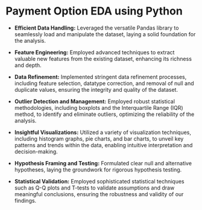 # Payment Option EDA using Python

- **Efficient Data Handling:** Leveraged the versatile Pandas library to seamlessly load and manipulate the dataset, laying a solid foundation for the analysis.

- **Feature Engineering:** Employed advanced techniques to extract valuable new features from the existing dataset, enhancing its richness and depth.

- **Data Refinement:** Implemented stringent data refinement processes, including feature selection, datatype correction, and removal of null and duplicate values, ensuring the integrity and quality of the dataset.

- **Outlier Detection and Management:** Employed robust statistical methodologies, including boxplots and the Interquartile Range (IQR) method, to identify and eliminate outliers, optimizing the reliability of the analysis.

- **Insightful Visualizations:** Utilized a variety of visualization techniques, including histogram graphs, pie charts, and bar charts, to unveil key patterns and trends within the data, enabling intuitive interpretation and decision-making.

- **Hypothesis Framing and Testing:** Formulated clear null and alternative hypotheses, laying the groundwork for rigorous hypothesis testing.

- **Statistical Validation:** Employed sophisticated statistical techniques such as Q-Q plots and T-tests to validate assumptions and draw meaningful conclusions, ensuring the robustness and validity of our findings.
